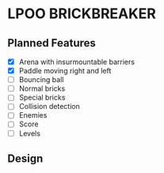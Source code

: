 # LPOO BRICKBREAKER

## Planned Features
- [x] Arena with insurmountable barriers
- [x] Paddle moving right and left
- [ ] Bouncing ball 
- [ ] Normal bricks
- [ ] Special bricks
- [ ] Collision detection
- [ ] Enemies
- [ ] Score
- [ ] Levels

## Design 

